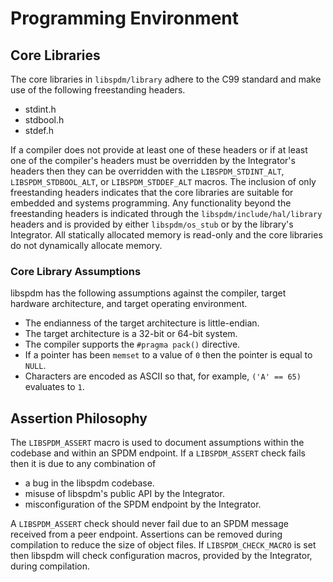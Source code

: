 # Programming Environment

## Core Libraries

The core libraries in `libspdm/library` adhere to the C99 standard and make use of the following
freestanding headers.
- stdint.h
- stdbool.h
- stdef.h

If a compiler does not provide at least one of these headers or if at least one of the compiler's
headers must be overridden by the Integrator's headers then they can be overridden with the
`LIBSPDM_STDINT_ALT`, `LIBSPDM_STDBOOL_ALT`, or `LIBSPDM_STDDEF_ALT` macros. The inclusion of only
freestanding headers indicates that the core libraries are suitable for embedded and systems
programming. Any functionality beyond the freestanding headers is indicated through the
`libspdm/include/hal/library` headers and is provided by either `libspdm/os_stub` or by the
library's Integrator. All statically allocated memory is read-only and the core libraries do not
dynamically allocate memory.

### Core Library Assumptions

libspdm has the following assumptions against the compiler, target hardware architecture, and target
operating environment.
- The endianness of the target architecture is little-endian.
- The target architecture is a 32-bit or 64-bit system.
- The compiler supports the `#pragma pack()` directive.
- If a pointer has been `memset` to a value of `0` then the pointer is equal to `NULL`.
- Characters are encoded as ASCII so that, for example, `('A' == 65)` evaluates to `1`.

## Assertion Philosophy

The `LIBSPDM_ASSERT` macro is used to document assumptions within the codebase and within an SPDM
endpoint. If a `LIBSPDM_ASSERT` check fails then it is due to any combination of
- a bug in the libspdm codebase.
- misuse of libspdm's public API by the Integrator.
- misconfiguration of the SPDM endpoint by the Integrator.

A `LIBSPDM_ASSERT` check should never fail due to an SPDM message received from a peer endpoint.
Assertions can be removed during compilation to reduce the size of object files. If
`LIBSPDM_CHECK_MACRO` is set then libspdm will check configuration macros, provided by the
Integrator, during compilation.
